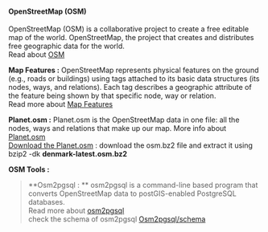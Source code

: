 #### OpenStreetMap (OSM)              
OpenStreetMap (OSM) is a collaborative project to create a free editable map of the world.  OpenStreetMap, the project that creates and distributes free geographic data for the world.      
Read about [OSM](https://wiki.openstreetmap.org/wiki/Main_Page)   

**Map Features :**  OpenStreetMap represents physical features on the ground (e.g., roads or buildings) using tags attached to its basic data structures (its nodes, ways, and relations). Each tag describes a geographic attribute of the feature being shown by that specific node, way or relation.          
Read more about [Map Features](https://wiki.openstreetmap.org/wiki/Map_Features)            

**Planet.osm :**  Planet.osm is the OpenStreetMap data in one file: all the nodes, ways and relations that make up our map.
More info about [Planet.osm](http://wiki.openstreetmap.org/wiki/Planet.osm)  
[Download the Planet.osm](http://download.geofabrik.de/) : download the osm.bz2 file and extract it using bzip2 -dk **denmark-latest.osm.bz2**

**OSM Tools :** 
> **Osm2pgsql : ** osm2pgsql is a command-line based program that converts OpenStreetMap data to postGIS-enabled PostgreSQL databases.   
Read more about [osm2pgsql](http://wiki.openstreetmap.org/wiki/Osm2pgsql)           
check the schema of osm2pgsql [Osm2pgsql/schema](http://wiki.openstreetmap.org/wiki/Osm2pgsql/schema) 



